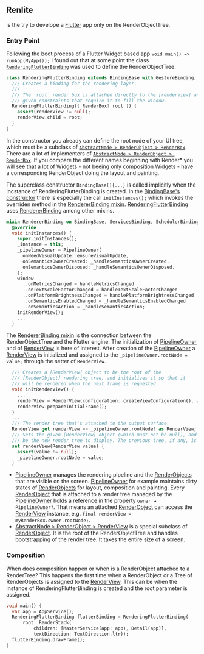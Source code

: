 ## Renlite
is the try to develope a [Flutter](https://flutter.dev/) app only on the RenderObjectTree.

### Entry Point
Following the boot process of a Flutter Widget based app `void main() => runApp(MyApp());` I found out that at some point the class [`RenderingFlutterBinding`](https://api.flutter.dev/flutter/rendering/RenderingFlutterBinding-class.html) was used to define the RenderObjectTree.

```Dart
class RenderingFlutterBinding extends BindingBase with GestureBinding, SchedulerBinding, ServicesBinding, SemanticsBinding, PaintingBinding, RendererBinding {
  /// Creates a binding for the rendering layer.
  ///
  /// The `root` render box is attached directly to the [renderView] and is
  /// given constraints that require it to fill the window.
  RenderingFlutterBinding({ RenderBox? root }) {
    assert(renderView != null);
    renderView.child = root;
  }
}
```
In the constructor you already can define the root node of your UI tree, which must be a subclass of [`AbstractNode > RenderObject > RenderBox`](https://api.flutter.dev/flutter/rendering/RenderBox-class.html). There are a lot of implementers of [`AbstractNode > RenderObject > RenderBox`](https://api.flutter.dev/flutter/rendering/RenderBox-class.html). If you compare the different names beginning with Render* you will see that a lot of Widgets - not beeing only composition Widgets - have a corresponding RenderObject doing the layout and painting.

The superclass constructor `BindingBase(){...}` is called implicitly when the incstance of RenderingFlutterBinding is created. In the [BindingBase's constructor](https://github.com/flutter/flutter/blob/b22742018b/packages/flutter/lib/src/foundation/binding.dart#L45) there is especially the call `initInstances();` which invokes the overriden method in the [RendererBinding mixin](https://api.flutter.dev/flutter/rendering/RendererBinding-mixin.html). [RenderingFlutterBinding](https://api.flutter.dev/flutter/rendering/RenderingFlutterBinding-class.html) uses [RendererBinding](https://api.flutter.dev/flutter/rendering/RendererBinding-mixin.html) among other mixins.

```Dart
mixin RendererBinding on BindingBase, ServicesBinding, SchedulerBinding, GestureBinding, SemanticsBinding, HitTestable {
  @override
  void initInstances() {
    super.initInstances();
    _instance = this;
    _pipelineOwner = PipelineOwner(
      onNeedVisualUpdate: ensureVisualUpdate,
      onSemanticsOwnerCreated: _handleSemanticsOwnerCreated,
      onSemanticsOwnerDisposed: _handleSemanticsOwnerDisposed,
    );
    window
      ..onMetricsChanged = handleMetricsChanged
      ..onTextScaleFactorChanged = handleTextScaleFactorChanged
      ..onPlatformBrightnessChanged = handlePlatformBrightnessChanged
      ..onSemanticsEnabledChanged = _handleSemanticsEnabledChanged
      ..onSemanticsAction = _handleSemanticsAction;
    initRenderView();
    ...
  }

```
The [RendererBinding mixin](https://api.flutter.dev/flutter/rendering/RendererBinding-mixin.html) is the connection between the RenderObjectTree and the Flutter engine. The initialization of [PipelineOwner](https://api.flutter.dev/flutter/rendering/PipelineOwner-class.html) and of [RenderView](https://api.flutter.dev/flutter/rendering/RenderView-class.html) is here of interest. After creation of the [PipelineOwner](https://api.flutter.dev/flutter/rendering/PipelineOwner-class.html) a [RenderView](https://api.flutter.dev/flutter/rendering/RenderView-class.html) is initialized and assigned to the `_pipelineOwner.rootNode = value;` through the setter of `RenderView`.
```Dart
  /// Creates a [RenderView] object to be the root of the
  /// [RenderObject] rendering tree, and initializes it so that it
  /// will be rendered when the next frame is requested.
  void initRenderView() {
    ...
    renderView = RenderView(configuration: createViewConfiguration(), window: window);
    renderView.prepareInitialFrame();
  }
  ...
  /// The render tree that's attached to the output surface.
  RenderView get renderView => _pipelineOwner.rootNode! as RenderView;
  /// Sets the given [RenderView] object (which must not be null), and its tree, to
  /// be the new render tree to display. The previous tree, if any, is detached.
  set renderView(RenderView value) {
    assert(value != null);
    _pipelineOwner.rootNode = value;
  }
```
* [PipelineOwner](https://api.flutter.dev/flutter/rendering/PipelineOwner-class.html) manages the rendering pipeline and the [RenderObjects](https://api.flutter.dev/flutter/rendering/RenderObject-class.html) that are visible on the screen. [PipelineOwner](https://api.flutter.dev/flutter/rendering/PipelineOwner-class.html) for example maintains dirty states of [RenderObjects](https://api.flutter.dev/flutter/rendering/RenderObject-class.html) for layout, composition and painting. Every [RenderObject](https://api.flutter.dev/flutter/rendering/RenderObject-class.html) that is attached to a render tree managed by the [PipelineOwner](https://api.flutter.dev/flutter/rendering/PipelineOwner-class.html) holds a reference in the property `owner → PipelineOwner?`.  That means an attached [RenderObject](https://api.flutter.dev/flutter/rendering/RenderObject-class.html) can access the [RenderView](https://api.flutter.dev/flutter/rendering/RenderView-class.html) instance, e.g. `final renderView = myRenderBox.owner.rootNode;`.
* [AbstractNode > RenderObject > RenderView](https://api.flutter.dev/flutter/rendering/RenderView-class.html) is a special subclass of [RenderObject](https://api.flutter.dev/flutter/rendering/RenderObject-class.html). It is the root of the RenderObjectTree and handles bootstrapping of the render tree. It takes the entire size of a screen. 

### Composition
When does composition happen or when is a RenderObject attached to a RenderTree? This happens the first time when a RenderObject or a Tree of RenderObjects is assigned to the [RenderView](https://api.flutter.dev/flutter/rendering/RenderView-class.html). This can be when the instance of RenderingFlutterBinding is created and the root parameter is assigned.
```Dart
void main() {
  var app = AppService();
  RenderingFlutterBinding flutterBinding = RenderingFlutterBinding(
      root: RenderStack(
          children: [MasterService(app: app), Detail(app)],
          textDirection: TextDirection.ltr));
  flutterBinding.drawFrame();
}
```
